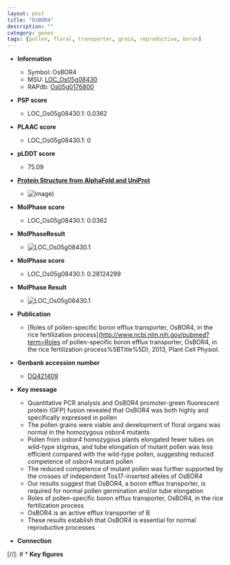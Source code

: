 ```yaml
---
layout: post
title: "OsBOR4"
description: ""
category: genes
tags: [pollen, floral, transporter, grain, reproductive, boron]
---
```


* **Information**  
    + Symbol: OsBOR4  
    + MSU: [LOC_Os05g08430](http://rice.plantbiology.msu.edu/cgi-bin/ORF_infopage.cgi?orf=LOC_Os05g08430)  
    + RAPdb: [Os05g0176800](http://rapdb.dna.affrc.go.jp/viewer/gbrowse_details/irgsp1?name=Os05g0176800)  

* **PSP score**  
    + LOC_Os05g08430.1: 0.0362 

* **PLAAC score**  
    + LOC_Os05g08430.1: 0 

* **pLDDT score**
    + 75.09

* **[Protein Structure from AlphaFold and UniProt](https://www.uniprot.org/uniprotkb/Q1ZYR6/entry#structure)**
    + ![image](https://ricepsp.github.io/images/Q1/AF-Q1ZYR6-F1.png))

* **MolPhase score**
    + LOC_Os05g08430.1: 0.0362

* **MolPhaseResult**
    + ![LOC_Os05g08430.1](https://ricepsp.github.io/pictures/LOC_Os05g/LOC_Os05g08430.1.png)

* **MolPhase score**
    + LOC_Os05g08430.1: 0.28124299

* **MolPhase Result**
    + ![LOC_Os05g08430.1](https://304243504.github.io/Pictures/LOC_Os05g/LOC_Os05g08430.1.png)

* **Publication**  
    + [Roles of pollen-specific boron efflux transporter, OsBOR4, in the rice fertilization process](http://www.ncbi.nlm.nih.gov/pubmed?term=Roles of pollen-specific boron efflux transporter, OsBOR4, in the rice fertilization process%5BTitle%5D), 2013, Plant Cell Physiol.

* **Genbank accession number**  
    + [DQ421409](http://www.ncbi.nlm.nih.gov/nuccore/DQ421409)

* **Key message**  
    + Quantitative PCR analysis and OsBOR4 promoter-green fluorescent protein (GFP) fusion revealed that OsBOR4 was both highly and specifically expressed in pollen
    + The pollen grains were viable and development of floral organs was normal in the homozygous osbor4 mutants
    + Pollen from osbor4 homozygous plants elongated fewer tubes on wild-type stigmas, and tube elongation of mutant pollen was less efficient compared with the wild-type pollen, suggesting reduced competence of osbor4 mutant pollen
    + The reduced competence of mutant pollen was further supported by the crosses of independent Tos17-inserted alleles of OsBOR4
    + Our results suggest that OsBOR4, a boron efflux transporter, is required for normal pollen germination and/or tube elongation
    + Roles of pollen-specific boron efflux transporter, OsBOR4, in the rice fertilization process
    + OsBOR4 is an active efflux transporter of B
    + These results establish that OsBOR4 is essential for normal reproductive processes

* **Connection**  

[//]: # * **Key figures**  


